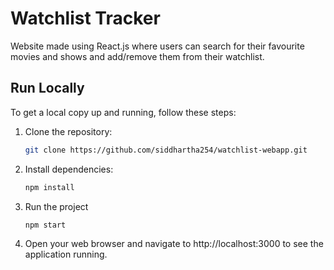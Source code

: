 # Watchlist Tracker
Website made using React.js where users can search for their favourite movies and shows and add/remove them from their watchlist.

## Run Locally

To get a local copy up and running, follow these steps:

1. Clone the repository:

   ```bash
   git clone https://github.com/siddhartha254/watchlist-webapp.git

2. Install dependencies:

   ```bash
   npm install

3. Run the project

   ```bash
   npm start

4. Open your web browser and navigate to http://localhost:3000 to see the application running.
